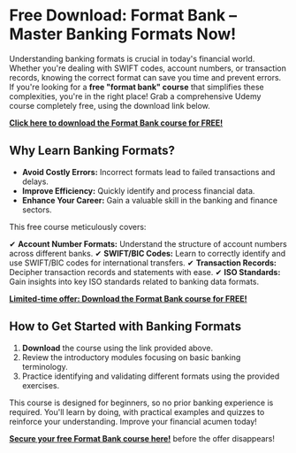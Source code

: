 # Free Download: Format Bank – Master Banking Formats Now!

Understanding banking formats is crucial in today's financial world. Whether you're dealing with SWIFT codes, account numbers, or transaction records, knowing the correct format can save you time and prevent errors. If you're looking for a **free "format bank" course** that simplifies these complexities, you're in the right place! Grab a comprehensive Udemy course completely free, using the download link below.

[**Click here to download the Format Bank course for FREE!**](https://udemywork.com/format-bank)

## Why Learn Banking Formats?

*   **Avoid Costly Errors:** Incorrect formats lead to failed transactions and delays.
*   **Improve Efficiency:** Quickly identify and process financial data.
*   **Enhance Your Career:** Gain a valuable skill in the banking and finance sectors.

This free course meticulously covers:

✔ **Account Number Formats:** Understand the structure of account numbers across different banks.
✔ **SWIFT/BIC Codes:** Learn to correctly identify and use SWIFT/BIC codes for international transfers.
✔ **Transaction Records:** Decipher transaction records and statements with ease.
✔ **ISO Standards:** Gain insights into key ISO standards related to banking data formats.

[**Limited-time offer: Download the Format Bank course for FREE!**](https://udemywork.com/format-bank)

## How to Get Started with Banking Formats

1.  **Download** the course using the link provided above.
2.  Review the introductory modules focusing on basic banking terminology.
3.  Practice identifying and validating different formats using the provided exercises.

This course is designed for beginners, so no prior banking experience is required. You'll learn by doing, with practical examples and quizzes to reinforce your understanding. Improve your financial acumen today!

[**Secure your free Format Bank course here!**](https://udemywork.com/format-bank) before the offer disappears!
